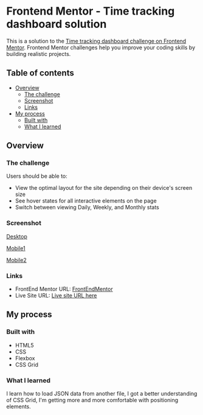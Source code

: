 # Frontend Mentor - Time tracking dashboard solution

This is a solution to the [Time tracking dashboard challenge on Frontend Mentor](https://www.frontendmentor.io/challenges/time-tracking-dashboard-UIQ7167Jw). Frontend Mentor challenges help you improve your coding skills by building realistic projects. 

## Table of contents

- [Overview](#overview)
  - [The challenge](#the-challenge)
  - [Screenshot](#screenshot)
  - [Links](#links)
- [My process](#my-process)
  - [Built with](#built-with)
  - [What I learned](#what-i-learned)
  
## Overview

### The challenge

Users should be able to:

- View the optimal layout for the site depending on their device's screen size
- See hover states for all interactive elements on the page
- Switch between viewing Daily, Weekly, and Monthly stats

### Screenshot


[Desktop](./screenshots/desktop.jpg) 

[Mobile1](./screenshots/mobile1.png) 

[Mobile2](./screenshots/mobile2.png) 

### Links

- FrontEnd Mentor URL: [FrontEndMentor](https://www.frontendmentor.io/home)
- Live Site URL: [Live site URL here](https://semir709.github.io/time-tracking-dashboard-main/)

## My process

### Built with

- HTML5
- CSS 
- Flexbox
- CSS Grid

### What I learned

I learn how to load JSON data from another file,
I got a better understanding of CSS Grid,
I'm getting more and more comfortable with positioning elements.
